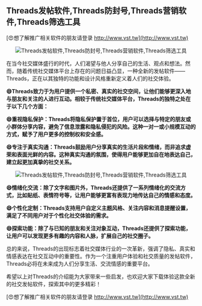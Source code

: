 ## **Threads发帖软件,Threads防封号,Threads营销软件,Threads筛选工具**

[😍想了解推广相关软件的朋友请登录 http://www.vst.tw](http://www.vst.tw)

 <center><img src="https://vst.tw/MP4/tuiguang/png/0.png" alt="Threads发帖软件,Threads防封号,Threads营销软件,Threads筛选工具"></center>

在当今社交媒体盛行的时代，人们渴望与他人分享自己的生活、观点和想法。然而，随着传统社交媒体平台上存在的问题日益凸显，一种全新的发帖软件——Threads，正在以其独特的功能和设计风格重新定义着人们的社交体验。

**😄Threads致力于为用户提供一个私密、真实的社交空间，让他们能够更深入地与朋友和关注的人进行互动。相较于传统社交媒体平台，Threads的独特之处在于以下几个方面：**

**😄重视隐私保护：Threads将隐私保护置于首位，用户可以选择与特定的朋友或小群体分享内容，避免了信息泄露和隐私侵犯的风险。这种一对一或小规模互动的方式，赋予了用户更多的控制权和安全感。**

**😄专注于真实沟通：Threads鼓励用户分享真实的生活片段和情绪，而非追求虚荣和表面光鲜的内容。这种真实沟通的氛围，使得用户能够更加自在地表达自己，建立起更加真挚的社交关系。**

 <center><img src="https://vst.tw/MP4/tuiguang/png/1.png" alt="Threads发帖软件,Threads防封号,Threads营销软件,Threads筛选工具"></center>

**😄情绪化交流：除了文字和图片外，Threads还提供了一系列情绪化的交流方式，比如贴纸、表情符号等，让用户能够更富有表现力地传达自己的情感和态度。**

**😄个性化定制：Threads支持用户自定义主题风格、关注内容和消息提醒设置，满足了不同用户对于个性化社交体验的需求。**

**😄探索功能：除了与已知的朋友和关注对象互动，Threads还提供了探索功能，让用户可以发现更多有趣的内容和人脉，扩展自己的社交圈子。**

总的来说，Threads的出现标志着社交媒体行业的一次革新，强调了隐私、真实和情感表达在社交互动中的重要性。作为一个注重用户体验和社交质量的发帖软件，Threads必将在未来成为人们分享生活、交流情感的重要平台。

希望以上对Threads的介绍能为大家带来一些启发，也欢迎大家下载体验这款全新的社交发帖软件，探索其中的更多精彩！

[😍想了解推广相关软件的朋友请登录 http://www.vst.tw](http://www.vst.tw)



